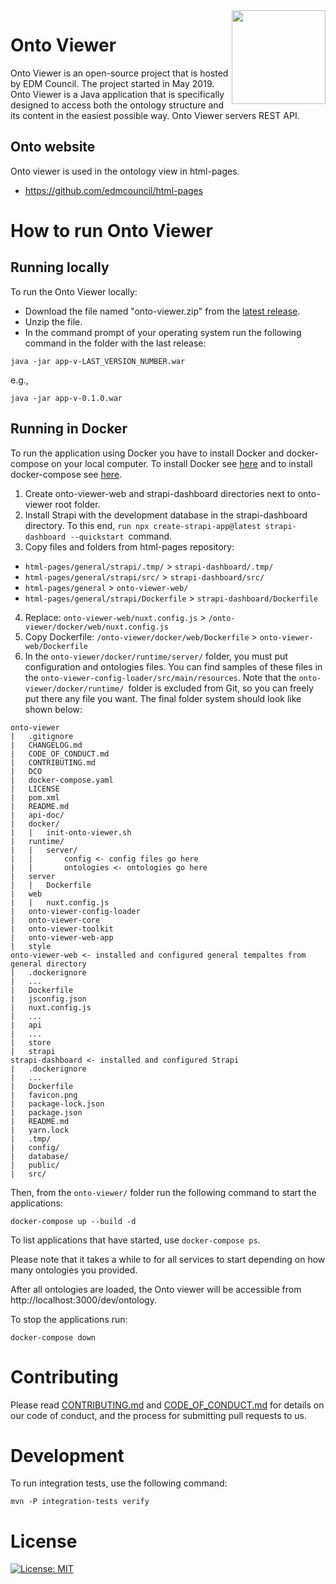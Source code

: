 <img src="https://spec.edmcouncil.org/fibo/htmlpages/develop/latest/img/logo.66a988fe.png" width="150" align="right"/>

# Onto Viewer

Onto Viewer is an open-source project that is hosted by EDM Council. The project started in May 2019. Onto Viewer is a Java application that is specifically designed to access both the ontology structure and its content in the easiest possible way. Onto Viewer servers REST API.

## Onto website
Onto viewer is used in the ontology view in html-pages.

* https://github.com/edmcouncil/html-pages


# How to run Onto Viewer

## Running locally

To run the Onto Viewer locally: 

* Download the file named "onto-viewer.zip" from the [latest release](https://github.com/edmcouncil/onto-viewer/releases). 
* Unzip the file. 
* In the command prompt of your operating system run the following command in the folder with the last release: 

```
java -jar app-v-LAST_VERSION_NUMBER.war
```
e.g.,

```
java -jar app-v-0.1.0.war
```



 ## Running in Docker


To run the application using Docker you have to install Docker and docker-compose on your local computer.  To install Docker see [here](https://docs.docker.com/get-docker/) and to install docker-compose see [here](https://docs.docker.com/compose/install/). 

1. Create onto-viewer-web and strapi-dashboard directories next to onto-viewer root folder.
2. Install Strapi with the development database in the strapi-dashboard directory. To this end, `run npx create-strapi-app@latest strapi-dashboard --quickstart `command.
3. Copy files and folders from html-pages repository:
- `html-pages/general/strapi/.tmp/` > `strapi-dashboard/.tmp/`
- `html-pages/general/strapi/src/` > `strapi-dashboard/src/`
- `html-pages/general` > `onto-viewer-web/`
- `html-pages/general/strapi/Dockerfile` > `strapi-dashboard/Dockerfile`
4. Replace:
`onto-viewer-web/nuxt.config.js` > `/onto-viewer/docker/web/nuxt.config.js`
5. Copy Dockerfile:
`/onto-viewer/docker/web/Dockerfile` > `onto-viewer-web/Dockerfile`
6. In the `onto-viewer/docker/runtime/server/` folder, you must put configuration and ontologies files. You can find samples of these files in the `onto-viewer-config-loader/src/main/resources`. Note that the `onto-viewer/docker/runtime/ `folder is excluded from Git, so you can freely put there any file you want.
The final folder system should look like shown below:

```
onto-viewer
|   .gitignore
|   CHANGELOG.md
|   CODE_OF_CONDUCT.md
|   CONTRIBUTING.md
|   DCO
|   docker-compose.yaml
|   LICENSE
|   pom.xml
|   README.md   
|   api-doc/
|   docker/
|   |   init-onto-viewer.sh
|   runtime/
|   |   server/ 
|   |       config <- config files go here    
|   |       ontologies <- ontologies go here
|   server
|   |   Dockerfile      
|   web
|   |   nuxt.config.js         
|   onto-viewer-config-loader
|   onto-viewer-core
|   onto-viewer-toolkit
|   onto-viewer-web-app 
|   style          
onto-viewer-web <- installed and configured general tempaltes from general directory
|   .dockerignore
|   ...
|   Dockerfile
|   jsconfig.json
|   nuxt.config.js
|   ...
|   api
|	...
|   store
|   strapi
strapi-dashboard <- installed and configured Strapi
|   .dockerignore
|	...
|   Dockerfile
|   favicon.png
|   package-lock.json
|   package.json
|   README.md
|   yarn.lock
|   .tmp/   
|   config/
|   database/
|   public/
|   src/
```
  

Then, from the `onto-viewer/` folder run the following command to start the applications:

```
docker-compose up --build -d
```
To list applications that have started, use ```docker-compose ps```.

Please note that it takes a while to for all services to start depending on how many ontologies you provided.

After all ontologies are loaded, the Onto viewer will be accessible from http://localhost:3000/dev/ontology. 

To stop the applications run:

```
docker-compose down
```


# Contributing
Please read [CONTRIBUTING.md](CONTRIBUTING.md) and [CODE_OF_CONDUCT.md](CODE_OF_CONDUCT.md) for details on our code of conduct, and the process for submitting pull requests to us.


# Development

To run integration tests, use the following command:

```shell
mvn -P integration-tests verify
```


# License
[![License: MIT](https://img.shields.io/badge/License-MIT-yellow.svg)](LICENSE)


<!--
 # Release notes

Please read [CHANGELOG.md](CHANGELOG.md) for details.
 -->


